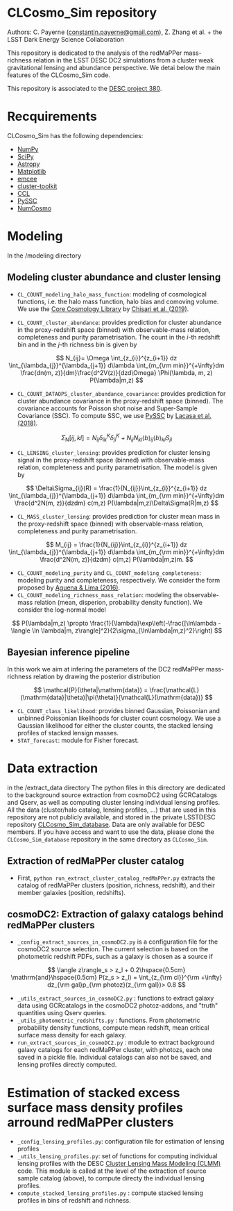 # CLCosmo_Sim repository

Authors: C. Payerne (constantin.payerne@gmail.com), Z. Zhang et al. + the LSST Dark Energy Science Collaboration

This repository is dedicated to the analysis of the redMaPPer mass-richness relation in the LSST DESC DC2 simulations from a cluster weak gravitational lensing and abundance perspective. We detai below the main features of the CLCosmo_Sim code.

This repository is associated to the [DESC project 380](https://portal.lsstdesc.org/DESCPub/app/PB/show_project?pid=380).

# Recquirements
CLCosmo_Sim has the following dependencies:

- [NumPy](https://www.numpy.org/) 
- [SciPy](https://scipy.org/) 
- [Astropy](https://www.astropy.org/) 
- [Matplotlib](https://matplotlib.org/) 
- [emcee](https://emcee.readthedocs.io/en/stable/)
- [cluster-toolkit](https://cluster-toolkit.readthedocs.io/en/latest/)
- [CCL](https://ccl.readthedocs.io/en/latest/) 
- [PySSC](https://pyssc.readthedocs.io/en/latest/)
- [NumCosmo](https://numcosmo.github.io/) 

# Modeling
In the /modeling directory
## Modeling cluster abundance and cluster lensing

- `CL_COUNT_modeling_halo_mass_function`: modeling of cosmological functions, i.e. the halo mass function, halo bias and comoving volume. We use the [Core Cosmology Library](https://ccl.readthedocs.io/en/latest/) by [Chisari et al. (2019)](https://arxiv.org/abs/1812.05995).

- `CL_COUNT_cluster_abundance`: provides prediction for cluster abundance in the proxy-redshift space (binned) with observable-mass relation, completeness and purity parametrisation. The count in the $i$-th redshift bin and in the $j$-th richness bin is given by

$$
N_{ij}=  \Omega \int_{z_{i}}^{z_{i+1}} dz \int_{\lambda_{j}}^{\lambda_{j+1}} d\lambda \int_{m_{\rm min}}^{+\infty}dm \frac{dn(m, z)}{dm}\frac{d^2V(z)}{dzd\Omega} \Phi(\lambda, m, z) P(\lambda|m,z)
$$

- `CL_COUNT_DATAOPS_cluster_abundance_covariance`: provides prediction for cluster abundance covariance in the proxy-redshift space (binned). The covariance accounts for Poisson shot noise and Super-Sample Covariance (SSC). To compute SSC, we use [PySSC](https://pyssc.readthedocs.io/en/latest/) by [Lacasa et al. (2018)](https://www.aanda.org/articles/aa/full_html/2018/03/aa30281-16/aa30281-16.html).

$$
\Sigma_{\mathrm{N}}[ij,kl] = N_{ij}\delta^K_{ik}\delta^K_{jl}+ N_{ij}N_{kl}\langle b\rangle_{ij}\langle b\rangle_{kl} S_{jl}
$$

- `CL_LENSING_cluster_lensing`: provides prediction for cluster lensing signal in the proxy-redshift space (binned) with observable-mass relation, completeness and purity parametrisation. The model is given by

$$
\Delta\Sigma_{ij}(R) = \frac{1}{N_{ij}}\int_{z_{i}}^{z_{i+1}} dz \int_{\lambda_{j}}^{\lambda_{j+1}} d\lambda \int_{m_{\rm min}}^{+\infty}dm \frac{d^2N(m, z)}{dzdm} c(m,z) P(\lambda|m,z)\Delta\Sigma(R|m,z)
$$

- `CL_MASS_cluster_lensing`: provides prediction for cluster mean mass in the proxy-redshift space (binned) with observable-mass relation, completeness and purity parametrisation.

$$
M_{ij} = \frac{1}{N_{ij}}\int_{z_{i}}^{z_{i+1}} dz \int_{\lambda_{j}}^{\lambda_{j+1}} d\lambda \int_{m_{\rm min}}^{+\infty}dm \frac{d^2N(m, z)}{dzdm} c(m,z) P(\lambda|m,z)m.
$$

- `CL_COUNT_modeling_purity` and `CL_COUNT_modeling_completeness`: modeling purity and completeness, respectively. We consider the form proposed by [Aguena & Lima (2016)](https://arxiv.org/abs/1611.05468).
- `CL_COUNT_modeling_richness_mass_relation`: modeling the observable-mass relation (mean, disperion, probability density function). We consider the log-normal model

$$
P(\lambda|m,z) \propto \frac{1}{\lambda}\exp\left(-\frac{[\ln\lambda - \langle \ln \lambda|m, z\rangle]^2}{2\sigma_{\ln\lambda|m,z}^2}\right)
$$

## Bayesian inference pipeline
In this work we aim at infering the parameters of the DC2 redMaPPer mass-richness relation by drawing the posterior distribution

$$
\mathcal{P}(\theta|\mathrm{data}) = \frac{\mathcal{L}(\mathrm{data}|\theta)|\pi(\theta)}{\mathcal{L}(\mathrm{data})}
$$

- `CL_COUNT_class_likelihood`: provides binned Gaussian, Poissonian and unbinned Poissonian likelihoods for cluster count cosmology. We use a Gaussian likelihood for either the cluster counts, the stacked lensing profiles of stacked lensign masses.
- `STAT_forecast`: module for Fisher forecast.

# Data extraction
in the /extract_data directory
The python files in this directory are dedicated to the background source extraction from cosmoDC2 using GCRCatalogs and Qserv, as well as computing cluster lensing individual lensing profiles. All the data (cluster/halo catalog, lensing profiles, ...) that are used in this repository are not publicly available, and stored in the private LSSTDESC repository [CLCosmo_Sim_database](https://github.com/LSSTDESC/CLCosmo_Sim_database). Data are only available for DESC members. If you have access and want to use the data, please clone the `CLCosmo_Sim_database` repository in the same directory as `CLCosmo_Sim`.

## Extraction of redMaPPer cluster catalog
- First, `python run_extract_cluster_catalog_redMaPPer.py` extracts the catalog of redMaPPer clusters (position, richness, redshift), and their member galaxies (position, redshifts).
## cosmoDC2: Extraction of galaxy catalogs behind redMaPPer clusters
- `_config_extract_sources_in_cosmoDC2.py` is a configuration file for the cosmoDC2 source selection. The current selection is based on the photometric redshift PDFs, such as a galaxy is chosen as a source if

$$
\langle z\rangle_s > z_l + 0.2\hspace{0.5cm} \mathrm{and}\hspace{0.5cm} P(z_s > z_l) = \int_{z_{\rm cl}}^{\rm +\infty} dz_{\rm gal}p_{\rm photoz}(z_{\rm gal})> 0.8
$$

- `_utils_extract_sources_in_cosmoDC2.py` : functions to extract galaxy data using GCRcatalogs in the cosmoDC2 photoz-addons, and "truth" quantities using Qserv queries.
- `_utils_photometric_redshifts.py` : functions. From photometric probability density functions, compute mean redshift, mean critical surface mass density for each galaxy.
- `run_extract_sources_in_cosmoDC2.py` : module to extract background galaxy catalogs for each redMaPPer cluster, with photozs, each one saved in a pickle file. Individual catalogs can also not be saved, and lensing profiles directly computed.


# Estimation of stacked excess surface mass density profiles arround redMaPPer clusters
- `_config_lensing_profiles.py`: configuration file for estimation of lensing profiles
- `_utils_lensing_profiles.py`: set of functions for computing individual lensing profiles with the DESC [Cluster Lensing Mass Modeling (CLMM)](https://github.com/LSSTDESC/CLMM) code. This module is called at the level of the extraction of source sample catalog (above), to compute directy the individual lensing profiles. 
- `compute_stacked_lensing_profiles.py` : compute stacked lensing profiles in bins of redshift and richness.
